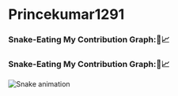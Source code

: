 # Princekumar1291
### Snake-Eating My Contribution Graph:🐍📈

### Snake-Eating My Contribution Graph:🐍📈




<img src="https://github.com/Princekumar1291/Princekumar1291/blob/main/snake.yml" alt="Snake animation" />
